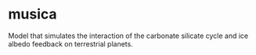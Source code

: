 # musica
Model that simulates the interaction of the carbonate silicate cycle and ice albedo feedback on terrestrial planets.
